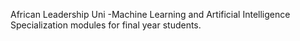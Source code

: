 African Leadership Uni -Machine Learning and Artificial Intelligence Specialization modules for final year students.
